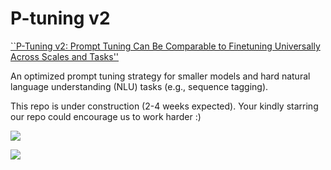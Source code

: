 # P-tuning v2

[``P-Tuning v2: Prompt Tuning Can Be Comparable to Finetuning Universally Across Scales and Tasks''](https://arxiv.org/abs/2110.07602)

An optimized prompt tuning strategy for smaller models and hard natural language understanding (NLU) tasks (e.g., sequence tagging).

This repo is under construction (2-4 weeks expected). Your kindly starring our repo could encourage us to work harder :)

![](img/example.png)

![](img/P-tuning-v2.png)
